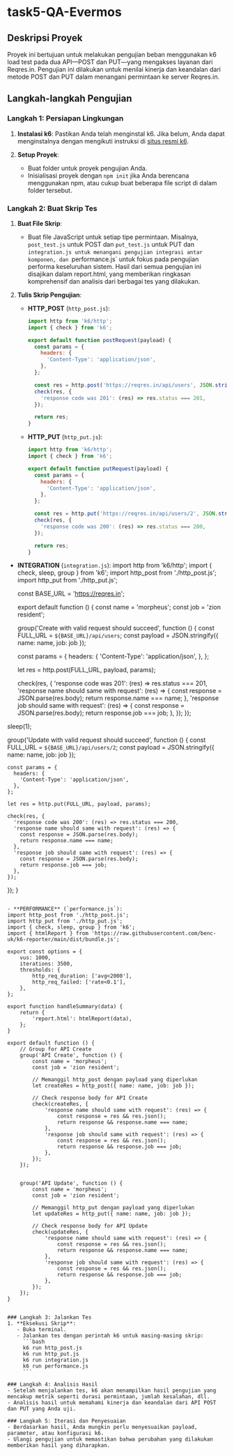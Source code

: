 # task5-QA-Evermos

## Deskripsi Proyek
Proyek ini bertujuan untuk melakukan pengujian beban menggunakan k6 load test pada dua API—POST dan PUT—yang mengakses layanan dari Reqres.in. Pengujian ini dilakukan untuk menilai kinerja dan keandalan dari metode POST dan PUT dalam menangani permintaan ke server Reqres.in.

## Langkah-langkah Pengujian

### Langkah 1: Persiapan Lingkungan
1. **Instalasi k6**:
   Pastikan Anda telah menginstal k6. Jika belum, Anda dapat menginstalnya dengan mengikuti instruksi di [situs resmi k6](https://k6.io/docs/getting-started/installation/).

2. **Setup Proyek**:
   - Buat folder untuk proyek pengujian Anda.
   - Inisialisasi proyek dengan `npm init` jika Anda berencana menggunakan npm, atau cukup buat beberapa file script di dalam folder tersebut.

### Langkah 2: Buat Skrip Tes
1. **Buat File Skrip**:
   - Buat file JavaScript untuk setiap tipe permintaan. Misalnya, `post_test.js` untuk POST dan `put_test.js` untuk PUT dan `integration.js untuk menangani pengujian integrasi antar komponen, dan `performance.js` untuk fokus pada pengujian performa keseluruhan sistem. Hasil dari semua pengujian ini disajikan dalam report.html, yang memberikan ringkasan komprehensif dan analisis dari berbagai tes yang dilakukan.

2. **Tulis Skrip Pengujian**:
   - **HTTP_POST** (`http_post.js`):
     ```javascript
     import http from 'k6/http';
     import { check } from 'k6';

     export default function postRequest(payload) {
       const params = {
         headers: {
           'Content-Type': 'application/json',
         },
       };

       const res = http.post('https://reqres.in/api/users', JSON.stringify(payload), params);
       check(res, {
         'response code was 201': (res) => res.status === 201,
       });

       return res;
     }
     ```
     
   - **HTTP_PUT** (`http_put.js`):
     ```javascript
     import http from 'k6/http';
     import { check } from 'k6';

     export default function putRequest(payload) {
       const params = {
         headers: {
           'Content-Type': 'application/json',
         },
       };

       const res = http.put('https://reqres.in/api/users/2', JSON.stringify(payload), params);
       check(res, {
         'response code was 200': (res) => res.status === 200,
       });

       return res;
     }
     ```

 - **INTEGRATION** (`integration.js`):
     import http from 'k6/http';
     import { check, sleep, group } from 'k6';
     import http_post from './http_post.js';
     import http_put from './http_put.js';

     const BASE_URL = 'https://reqres.in';

     export default function () {
     const name = 'morpheus';
     const job = 'zion resident';

     group('Create with valid request should succeed', function () {
     const FULL_URL = `${BASE_URL}/api/users`;
     const payload = JSON.stringify({
     name: name,
     job: job
     });

     const params = {
     headers: {
     'Content-Type': 'application/json',
     },
     };

     let res = http.post(FULL_URL, payload, params);

     check(res, {
      'response code was 201': (res) => res.status === 201,
      'response name should same with request': (res) => {
        const response = JSON.parse(res.body);
        return response.name === name;
      },
      'response job should same with request': (res) => {
        const response = JSON.parse(res.body);
        return response.job === job;
      },
    });
  });

  sleep(1);

  group('Update with valid request should succeed', function () {
    const FULL_URL = `${BASE_URL}/api/users/2`;
    const payload = JSON.stringify({
      name: name,
      job: job
    });

    const params = {
      headers: {
        'Content-Type': 'application/json',
      },
    };

    let res = http.put(FULL_URL, payload, params);

    check(res, {
      'response code was 200': (res) => res.status === 200,
      'response name should same with request': (res) => {
        const response = JSON.parse(res.body);
        return response.name === name;
      },
      'response job should same with request': (res) => {
        const response = JSON.parse(res.body);
        return response.job === job;
      },
    });
  });
}

```

- **PERFORMANCE** (`performance.js`):
import http_post from './http_post.js';
import http_put from './http_put.js';
import { check, sleep, group } from 'k6';
import { htmlReport } from 'https://raw.githubusercontent.com/benc-uk/k6-reporter/main/dist/bundle.js';

export const options = {
    vus: 1000,
    iterations: 3500,
    thresholds: {
        http_req_duration: ['avg<2000'],
        http_req_failed: ['rate<0.1'],
    },
};

export function handleSummary(data) {
    return {
        'report.html': htmlReport(data),
    };
}

export default function () {
    // Group for API Create
    group('API Create', function () {
        const name = 'morpheus';
        const job = 'zion resident';

        // Memanggil http_post dengan payload yang diperlukan
        let createRes = http_post({ name: name, job: job });

        // Check response body for API Create
        check(createRes, {
            'response name should same with request': (res) => {
                const response = res && res.json();
                return response && response.name === name;
            },
            'response job should same with request': (res) => {
                const response = res && res.json();
                return response && response.job === job;
            },
        });
    });


    group('API Update', function () {
        const name = 'morpheus';
        const job = 'zion resident';

        // Memanggil http_put dengan payload yang diperlukan
        let updateRes = http_put({ name: name, job: job });

        // Check response body for API Update
        check(updateRes, {
            'response name should same with request': (res) => {
                const response = res && res.json();
                return response && response.name === name;
            },
            'response job should same with request': (res) => {
                const response = res && res.json();
                return response && response.job === job;
            },
        });
    });
}


### Langkah 3: Jalankan Tes
1. **Eksekusi Skrip**:
   - Buka terminal.
   - Jalankan tes dengan perintah k6 untuk masing-masing skrip:
     ```bash
     k6 run http_post.js
     k6 run http_put.js
     k6 run integration.js
     k6 run performance.js
     ```

### Langkah 4: Analisis Hasil
- Setelah menjalankan tes, k6 akan menampilkan hasil pengujian yang mencakup metrik seperti durasi permintaan, jumlah kesalahan, dll.
- Analisis hasil untuk memahami kinerja dan keandalan dari API POST dan PUT yang Anda uji.

### Langkah 5: Iterasi dan Penyesuaian
- Berdasarkan hasil, Anda mungkin perlu menyesuaikan payload, parameter, atau konfigurasi k6.
- Ulangi pengujian untuk memastikan bahwa perubahan yang dilakukan memberikan hasil yang diharapkan.
